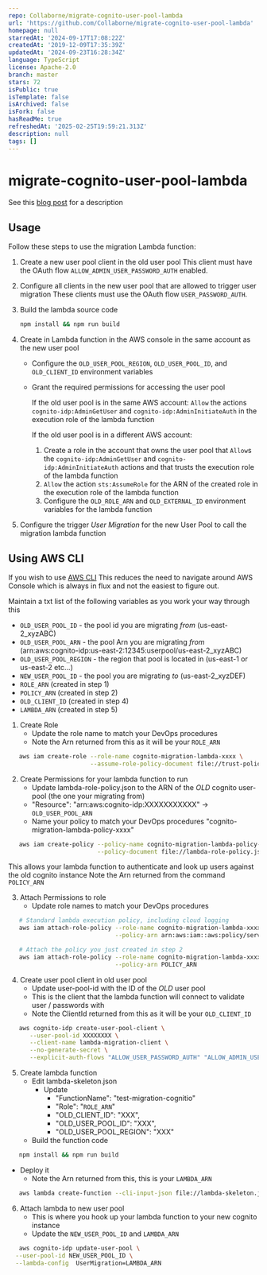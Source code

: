```yaml
---
repo: Collaborne/migrate-cognito-user-pool-lambda
url: 'https://github.com/Collaborne/migrate-cognito-user-pool-lambda'
homepage: null
starredAt: '2024-09-17T17:08:22Z'
createdAt: '2019-12-09T17:35:39Z'
updatedAt: '2024-09-23T16:28:34Z'
language: TypeScript
license: Apache-2.0
branch: master
stars: 72
isPublic: true
isTemplate: false
isArchived: false
isFork: false
hasReadMe: true
refreshedAt: '2025-02-25T19:59:21.313Z'
description: null
tags: []
---
```


# migrate-cognito-user-pool-lambda

See this [blog post](https://medium.com/collaborne-engineering/migrate-aws-cognito-user-pools-ff2a91a745a2?sk=f91b73b84396db6f41a294f54bfeb2db) for a description

## Usage

Follow these steps to use the migration Lambda function:

1. Create a new user pool client in the old user pool
   This client must have the OAuth flow `ALLOW_ADMIN_USER_PASSWORD_AUTH` enabled.

2. Configure all clients in the new user pool that are allowed to trigger user migration
   These clients must use the OAuth flow `USER_PASSWORD_AUTH`.

3. Build the lambda source code

   ```bash
   npm install && npm run build
   ```

4. Create in Lambda function in the AWS console in the same account as the new user pool

   * Configure the `OLD_USER_POOL_REGION`, `OLD_USER_POOL_ID`, and `OLD_CLIENT_ID` environment variables
   * Grant the required permissions for accessing the user pool

     If the old user pool is in the same AWS account: `Allow` the actions `cognito-idp:AdminGetUser` and `cognito-idp:AdminInitiateAuth` in the execution role of the lambda function

     If the old user pool is in a different AWS account:

     1. Create a role in the account that owns the user pool that `Allow`s the `cognito-idp:AdminGetUser` and `cognito-idp:AdminInitiateAuth` actions and that trusts the execution role of the lambda function
     2. `Allow` the action `sts:AssumeRole` for the ARN of the created role in the execution role of the lambda function
     3. Configure the `OLD_ROLE_ARN` and `OLD_EXTERNAL_ID` environment variables for the lambda function

5. Configure the trigger _User Migration_ for the new User Pool to call the migration lambda function


## Using AWS CLI

If you wish to use [AWS CLI](https://docs.aws.amazon.com/cli/latest/)
This reduces the need to navigate around AWS Console which is always in flux and not the easiest to figure out.

Maintain a txt list of the following variables as you work your way through this
* `OLD_USER_POOL_ID` - the pool id you are migrating *from* (us-east-2_xyzABC)
* `OLD_USER_POOL_ARN` - the pool Arn you are migrating *from* (arn:aws:cognito-idp:us-east-2:12345:userpool/us-east-2_xyzABC)
* `OLD_USER_POOL_REGION` - the region that pool is located in (us-east-1 or us-east-2 etc...)
* `NEW_USER_POOL_ID` - the pool you are migrating *to* (us-east-2_xyzDEF)
* `ROLE_ARN` (created in step 1)
* `POLICY_ARN` (created in step 2)
* `OLD_CLIENT_ID` (created in step 4)
* `LAMBDA_ARN` (created in step 5)

1. Create Role
   * Update the role name to match your DevOps procedures
   * Note the Arn returned from this as it will be your `ROLE_ARN`

```bash
   aws iam create-role --role-name cognito-migration-lambda-xxxx \
                       --assume-role-policy-document file://trust-policy.json
```

2. Create Permissions for your lambda function to run
   * Update lambda-role-policy.json to the ARN of the *OLD* cognito user-pool (the one your migrating from)
   * "Resource": "arn:aws:cognito-idp:XXXXXXXXXXX" -> `OLD_USER_POOL_ARN`
   * Name your policy to match your DevOps procedures "cognito-migration-lambda-policy-xxxx"

```bash
   aws iam create-policy --policy-name cognito-migration-lambda-policy-xxxx \
                         --policy-document file://lambda-role-policy.json
```
This allows your lambda function to authenticate and look up users against the old cognito instance
Note the Arn returned from the command `POLICY_ARN`


3. Attach Permissions to role
   * Update role names to match your DevOps procedures

```bash
   # Standard lambda execution policy, including cloud logging
   aws iam attach-role-policy --role-name cognito-migration-lambda-xxxxx \
                              --policy-arn arn:aws:iam::aws:policy/service-role/AWSLambdaBasicExecutionRole

   # Attach the policy you just created in step 2
   aws iam attach-role-policy --role-name cognito-migration-lambda-xxxxx \
                              --policy-arn POLICY_ARN
```

4. Create user pool client in old user pool
   * Update user-pool-id with the ID of the *OLD* user pool
   * This is the client that the lambda function will connect to validate user / passwords with
   * Note the ClientId returned from this as it will be your `OLD_CLIENT_ID`

```bash
   aws cognito-idp create-user-pool-client \
      --user-pool-id XXXXXXXX \
      --client-name lambda-migration-client \
      --no-generate-secret \
      --explicit-auth-flows "ALLOW_USER_PASSWORD_AUTH" "ALLOW_ADMIN_USER_PASSWORD_AUTH""
```

5. Create lambda function
   * Edit lambda-skeleton.json
     * Update 
       * "FunctionName": "test-migration-cognitio"
       * "Role": "`ROLE_ARN`" 
       * "OLD_CLIENT_ID": "XXX",
       * "OLD_USER_POOL_ID": "XXX",
       * "OLD_USER_POOL_REGION": "XXX"
   * Build the function code
```bash
   npm install && npm run build
``` 
   * Deploy it
     * Note the Arn returned from this, this is your `LAMBDA_ARN`
```bash
   aws lambda create-function --cli-input-json file://lambda-skeleton.json
```

6. Attach lambda to new user pool
   * This is where you hook up your lambda function to your new cognito instance
   * Update the `NEW_USER_POOL_ID` and `LAMBDA_ARN`

```bash
   aws cognito-idp update-user-pool \
  --user-pool-id NEW_USER_POOL_ID \
  --lambda-config  UserMigration=LAMBDA_ARN
```

